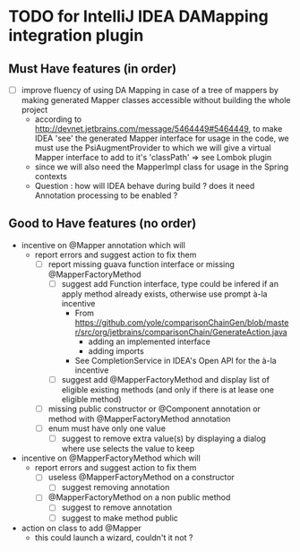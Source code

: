 TODO for IntelliJ IDEA DAMapping integration plugin
===================================================

Must Have features (in order)
-----------------------------
- [ ] improve fluency of using DA Mapping in case of a tree of mappers by making generated Mapper
      classes accessible without building the whole project
    - according to http://devnet.jetbrains.com/message/5464449#5464449, to make IDEA 'see' the generated Mapper interface
      for usage in the code, we must use the PsiAugmentProvider to which we will give a virtual Mapper interface to add
      to it's 'classPath' => see Lombok plugin
    - since we will also need the MapperImpl class for usage in the Spring contexts
    - Question : how will IDEA behave during build ? does it need Annotation processing to be enabled ?

Good to Have features (no order)
--------------------------------
* incentive on @Mapper annotation which will
    * report errors and suggest action to fix them
        * [ ] report missing guava function interface or missing @MapperFactoryMethod
            - [ ] suggest add Function interface, type could be infered if an apply method already exists, otherwise use prompt à-la incentive
                - From https://github.com/yole/comparisonChainGen/blob/master/src/org/jetbrains/comparisonChain/GenerateAction.java
                    - adding an implemented interface
                    - adding imports
                - See CompletionService in IDEA's Open API for the à-la incentive
            - [ ] suggest add @MapperFactoryMethod and display list of eligible existing methods (and only if there is at lease one eligible method)
        * [ ] missing public constructor or @Component annotation or method with @MapperFactoryMethod annotation
        * [ ] enum must have only one value
            - [ ] suggest to remove extra value(s) by displaying a dialog where use selects the value to keep
* incentive on @MapperFactoryMethod which will
   * report errors and suggest action to fix them
       * [ ] useless @MapperFactoryMethod on a constructor
           - [ ] suggest removing annotation
       * [ ] @MapperFactoryMethod on a non public method
           - [ ] suggest to remove annotation
           - [ ] suggest to make method public
* action on class to add @Mapper
    * this could launch a wizard, couldn't it not ?


